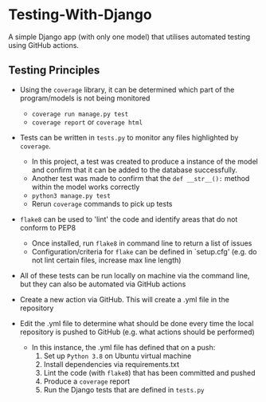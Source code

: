 # Testing-With-Django
A simple Django app (with only one model) that utilises automated testing using GitHub actions.

## Testing Principles
* Using the `coverage` library, it can be determined which part of the program/models is not being monitored
  * `coverage run manage.py test`
  * `coverage report` or `coverage html`
  
* Tests can be written in `tests.py` to monitor any files highlighted by `coverage`. 
  * In this project, a test was created to produce a instance of the model and confirm that it can be added to the database successfully.
  * Another test was made to confirm that the `def __str__():` method within the model works correctly
  * `python3 manage.py test`
  * Rerun `coverage` commands to pick up tests

* `flake8` can be used to 'lint' the code and identify areas that do not conform to PEP8
  * Once installed, run `flake8` in command line to return a list of issues
  * Configuration/criteria for `flake` can be defined in `setup.cfg' (e.g. do not lint certain files, increase max line length)
  
* All of these tests can be run locally on machine via the command line, but they can also be automated via GitHub actions

* Create a new action via GitHub. This will create a .yml file in the repository

* Edit the .yml file to determine what should be done every time the local repository is pushed to GitHub (e.g. what actions should be performed)
  * In this instance, the .yml file has defined that on a push:
    1. Set up `Python 3.8` on Ubuntu virtual machine
    2. Install dependencies via requirements.txt
    3. Lint the code (with `flake8`) that has been committed and pushed
    4. Produce a `coverage` report
    5. Run the Django tests that are defined in `tests.py`
